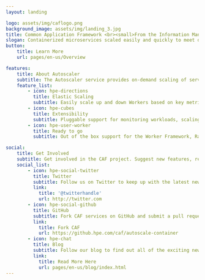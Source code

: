 ```yaml
---
layout: landing

logo: assets/img/caflogo.png
background_image: assets/img/landing_3.jpg
title: Common Application Framework <br><small>From the Information Management and Governance Research and Development Team at Hewlett Packard Enterprise</small>
slogan: Containerized microservices scaled easily and quickly to meet demands of your applications
button:
    title: Learn More
    url: pages/en-us/Overview

features:
    title: About Autoscaler
    subtitle: The Autoscaler service provides on-demand scaling of services, allowing you to efficiently dedicate resources where they are needed most in your Mesos cluster and minimizing costs and ensuring user satisfaction.
    feature_list:
        - icon: hpe-directions
          title: Elastic Scaling
          subtitle: Easily scale up and down Workers based on key metrics. Allocate resources where they are needed most.
        - icon: hpe-cubes
          title: Extensibility
          subtitle: Pluggable support for monitoring workloads, scaling decisions and scaling commands allows the Autoscaler to be used in many different environments.
        - icon: hpe-user-worker
          title: Ready to go
          subtitle: Out of the box support for the Worker Framework, RabbitMQ and Marathon makes it easy to start scaling today!

social:
    title: Get Involved
    subtitle: Get involved in the CAF project. Suggest new features, report issues or take part in development.
    social_list:
        - icon: hpe-social-twitter
          title: Twitter
          subtitle: Follow us on Twitter to keep up with the latest news and updates from the CAF team or to get in touch with us!
          link:
            title: '@twitterhandle'
            url: http://twitter.com
        - icon: hpe-social-github
          title: GitHub
          subtitle: Fork CAF services on GitHub and submit a pull request to help contribute to the project! Or if you have discovered an issue, report it to us.
          link:
            title: Fork CAF
            url: https://github.hpe.com/caf/autoscale-container
        - icon: hpe-chat
          title: Blog
          subtitle: Follow our blog to find out all of the exciting news and announcements regarding CAF.
          link:
            title: Read More Here
            url: pages/en-us/blog/index.html
---
```

